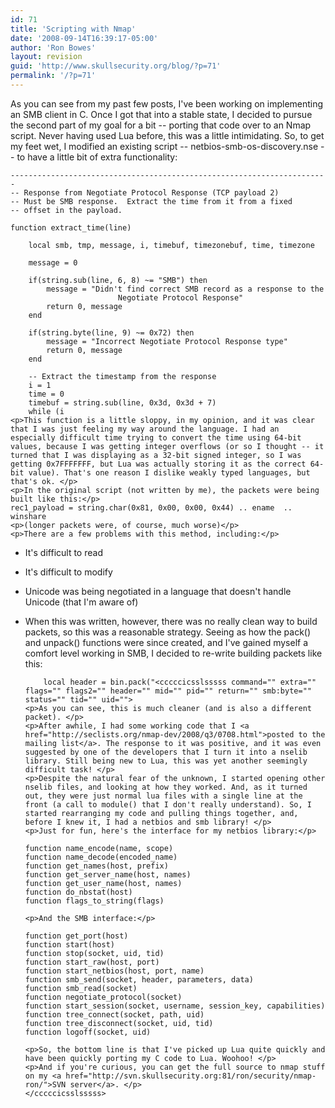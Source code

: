 ```yaml
---
id: 71
title: 'Scripting with Nmap'
date: '2008-09-14T16:39:17-05:00'
author: 'Ron Bowes'
layout: revision
guid: 'http://www.skullsecurity.org/blog/?p=71'
permalink: '/?p=71'
---
```


As you can see from my past few posts, I've been working on implementing an SMB client in C. Once I got that into a stable state, I decided to pursue the second part of my goal for a bit -- porting that code over to an Nmap script. Never having used Lua before, this was a little intimidating. So, to get my feet wet, I modified an existing script -- netbios-smb-os-discovery.nse -- to have a little bit of extra functionality:

```
-----------------------------------------------------------------------
-- Response from Negotiate Protocol Response (TCP payload 2)
-- Must be SMB response.  Extract the time from it from a fixed
-- offset in the payload.

function extract_time(line)

    local smb, tmp, message, i, timebuf, timezonebuf, time, timezone

    message = 0

    if(string.sub(line, 6, 8) ~= "SMB") then
        message = "Didn't find correct SMB record as a response to the 
                        Negotiate Protocol Response"
        return 0, message
    end

    if(string.byte(line, 9) ~= 0x72) then
        message = "Incorrect Negotiate Protocol Response type"
        return 0, message
    end

    -- Extract the timestamp from the response
    i = 1
    time = 0
    timebuf = string.sub(line, 0x3d, 0x3d + 7)
    while (i 
<p>This function is a little sloppy, in my opinion, and it was clear that I was just feeling my way around the language. I had an especially difficult time trying to convert the time using 64-bit values, because I was getting integer overflows (or so I thought -- it turned that I was displaying as a 32-bit signed integer, so I was getting 0x7FFFFFFF, but Lua was actually storing it as the correct 64-bit value). That's one reason I dislike weakly typed languages, but that's ok. </p>
<p>In the original script (not written by me), the packets were being built like this:</p>
rec1_payload = string.char(0x81, 0x00, 0x00, 0x44) .. ename  ..  winshare
<p>(longer packets were, of course, much worse)</p>
<p>There are a few problems with this method, including:</p>
```

- It's difficult to read
- It's difficult to modify
- Unicode was being negotiated in a language that doesn't handle Unicode (that I'm aware of)
- When this was written, however, there was no really clean way to build packets, so this was a reasonable strategy. Seeing as how the pack() and unpack() functions were since created, and I've gained myself a comfort level working in SMB, I decided to re-write building packets like this:
  
  ```
      local header = bin.pack("<cccccicsslsssss command="" extra="" flags="" flags2="" header="" mid="" pid="" return="" smb:byte="" status="" tid="" uid="">
  <p>As you can see, this is much cleaner (and is also a different packet). </p>
  <p>After awhile, I had some working code that I <a href="http://seclists.org/nmap-dev/2008/q3/0708.html">posted to the mailing list</a>. The response to it was positive, and it was even suggested by one of the developers that I turn it into a nselib library. Still being new to Lua, this was yet another seemingly difficult task! </p>
  <p>Despite the natural fear of the unknown, I started opening other nselib files, and looking at how they worked. And, as it turned out, they were just normal lua files with a single line at the front (a call to module() that I don't really understand). So, I started rearranging my code and pulling things together, and, before I knew it, I had a netbios and smb library! </p>
  <p>Just for fun, here's the interface for my netbios library:</p>
  
  function name_encode(name, scope)
  function name_decode(encoded_name)
  function get_names(host, prefix)
  function get_server_name(host, names)
  function get_user_name(host, names)
  function do_nbstat(host)
  function flags_to_string(flags)
  
  <p>And the SMB interface:</p>
  
  function get_port(host)
  function start(host)
  function stop(socket, uid, tid) 
  function start_raw(host, port)
  function start_netbios(host, port, name)
  function smb_send(socket, header, parameters, data)
  function smb_read(socket)
  function negotiate_protocol(socket)
  function start_session(socket, username, session_key, capabilities)
  function tree_connect(socket, path, uid)
  function tree_disconnect(socket, uid, tid)
  function logoff(socket, uid)
  
  <p>So, the bottom line is that I've picked up Lua quite quickly and have been quickly porting my C code to Lua. Woohoo! </p>
  <p>And if you're curious, you can get the full source to nmap stuff on my <a href="http://svn.skullsecurity.org:81/ron/security/nmap-ron/">SVN server</a>. </p>
  </cccccicsslsssss>
  ```
